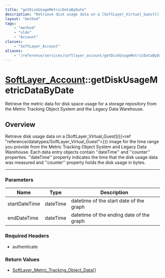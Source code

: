 ```yaml
---
title: "getDiskUsageMetricDataByDate"
description: "Retrieve disk usage data on a [SoftLayer_Virtual_Guest]({{<ref 'reference/datatypes/SoftLayer_Virtual_Guest'>}}) image f... "
layout: "method"
tags:
    - "method"
    - "sldn"
    - "Account"
classes:
    - "SoftLayer_Account"
aliases:
    - "/reference/services/softlayer_account/getDiskUsageMetricDataByDate"
---
```

# [SoftLayer_Account](/reference/services/SoftLayer_Account)::getDiskUsageMetricDataByDate


Retrieve the metric data for disk space usage for a storage repository from the Metric Tracking Object System and the Legacy Data Warehouse. 


## Overview 
Retrieve disk usage data on a [SoftLayer_Virtual_Guest]({{<ref "reference/datatypes/SoftLayer_Virtual_Guest">}}) image for the time range you provide from the Metric Tracking Object System and Legacy Data Warehouse. Each data entry objects contain ''dateTime'' and ''counter'' properties. ''dateTime'' property indicates the time that the disk usage data was measured and ''counter'' property holds the disk usage in bytes. 

-----

### Parameters 
|Name | Type | Description |
| --- | --- | --- |
|startDateTime| dateTime| datetime of the start date of the graph|
|endDateTime| dateTime| datetime of the ending date of the graph|


### Required Headers
* authenticate


### Return Values
* <a href='/reference/datatypes/SoftLayer_Metric_Tracking_Object_Data'>SoftLayer_Metric_Tracking_Object_Data[] </a>




